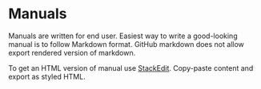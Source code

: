 # Manuals

Manuals are written for end user. Easiest way to write a good-looking manual is to follow Markdown format. GitHub markdown does not allow export rendered
version of markdown.

To get an HTML version of manual use [StackEdit](https://stackedit.io/). Copy-paste content and export as styled HTML.
